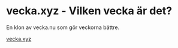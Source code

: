 # vecka.xyz - Vilken vecka är det?

En klon av vecka.nu som gör veckorna bättre.

[vecka.xyz](http://vecka.xyz)
